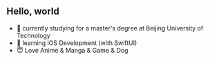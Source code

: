 ## Hello, world
- 🏫 currently studying for a master's degree at Beijing University of Technology
- 🌱 learning iOS Development (with SwiftUI)
- 😇 Love Anime & Manga & Game & Dog
<!---
YoannZhang/YoannZhang is a ✨ special ✨ repository because its `README.md` (this file) appears on your GitHub profile.
You can click the Preview link to take a look at your changes.
--->
